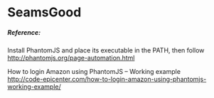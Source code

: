 # SeamsGood

##### Reference:
Install PhantomJS and place its executable in the PATH, then follow  
http://phantomjs.org/page-automation.html

How to login Amazon using PhantomJS – Working example  
http://code-epicenter.com/how-to-login-amazon-using-phantomjs-working-example/
